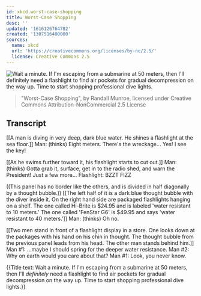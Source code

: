```yaml
---
id: xkcd.worst-case-shopping
title: Worst-Case Shopping
desc: ''
updated: '1616126764782'
created: '1307516400000'
sources:
  name: xkcd
  url: 'https://creativecommons.org/licenses/by-nc/2.5/'
  license: Creative Commons 2.5
---
```

![Wait a minute. If I'm escaping from a submarine at 50 meters, then I'll *definitely* need a flashlight to find air pockets for gradual decompression on the way up. Time to start shopping professional dive lights.](https://imgs.xkcd.com/comics/worst_case_shopping.png)
> "Worst-Case Shopping", by Randall Munroe, licensed under Creative Commons Attribution-NonCommercial 2.5 License

## Transcript
[[A man is diving in very deep, dark blue water. He shines a flashlight at the sea floor.]]
Man: (thinks) Eight meters. There's the wreckage... Yes! I see the key!

[[As he swims further toward it, his flashlight starts to cut out.]]
Man: (thinks) Gotta grab it, surface, get in to the radio shed, and warn the President! Just a few more...
Flashlight: BZZT FIZZ

((This panel has no border like the others, and is divided in half diagonally by a thought bubble.))
[[The left half of it is a dark blue thought bubble with the diver inside it. On the right hand side are packaged flashlights hanging on a shelf. The one called Hi-Brite is $24.95 and is labeled 'water resistant to 10 meters.' The one called 'FenStar G6' is $49.95 and says 'water resistant to 40 meters.']]
Man: (thinks) Oh no.

[[Two men stand in front of a flashlight display in a store. One looks down at the packages with his hand on his chin in thought. The thought bubble from the previous panel leads from his head. The other man stands behind him.]]
Man #1: ...maybe I should spring for the deeper water resistance.
Man #2: Why on earth would you care about that?
Man #1: Look, you never know.

{{Title text: Wait a minute. If I'm escaping from a submarine at 50 meters, then I'll *definitely* need a flashlight to find air pockets for gradual decompression on the way up. Time to start shopping professional dive lights.}}
